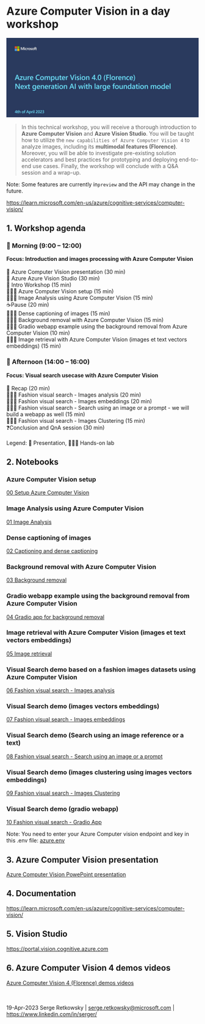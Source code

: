 # Azure Computer Vision in a day workshop

<img src="https://github.com/retkowsky/images/blob/master/florence/florence.jpg?raw=true">

> In this technical workshop, you will receive a thorough introduction to **Azure Computer Vision** and **Azure Vision Studio**. You will be taught how to utilize the `new capabilities of Azure Computer Vision 4` to analyze images, including its **multimodal features (Florence)**.
Moreover, you will be able to investigate pre-existing solution accelerators and best practices for prototyping and deploying end-to-end use cases. Finally, the workshop will conclude with a Q&A session and a wrap-up.

Note: Some features are currently in`preview` and the API may change in the future.

https://learn.microsoft.com/en-us/azure/cognitive-services/computer-vision/

## 1. Workshop agenda
### 🌅 Morning (9:00 – 12:00)<br>
**Focus: Introduction and images processing with Azure Computer Vision<br><br>**
📣 Azure Computer Vision presentation (30 min)<br>
📣 Azure Azure Vision Studio (30 min)<br>
📣 Intro Workshop (15 min)<br>
🧑🏼‍💻 Azure Computer Vision setup (15 min)<br>
🧑🏼‍💻 Image Analysis using Azure Computer Vision  (15 min)<br>
:coffee:Pause (20 min)<br>
🧑🏼‍💻 Dense captioning of images  (15 min)<br>
🧑🏼‍💻 Background removal with Azure Computer Vision  (15 min)<br>
🧑🏼‍💻 Gradio webapp example using the background removal from Azure Computer Vision  (10 min)<br>
🧑🏼‍💻 Image retrieval with Azure Computer Vision (images et text vectors embeddings)  (15 min)<br>

### 🌆 Afternoon (14:00 – 16:00)<br>
**Focus: Visual search usecase with Azure Computer Vision<br>**
<br>
📣 Recap (20 min)<br>
🧑🏼‍💻 Fashion visual search - Images analysis (20 min)<br>
🧑🏼‍💻 Fashion visual search - Images embeddings (20 min)<br>
🧑🏼‍💻 Fashion visual search - Search using an image or a prompt - we will build a webapp as well (15 min)<br>
🧑🏼‍💻 Fashion visual search - Images Clustering (15 min)<br>
:question:Conclusion and QnA session (30 min)<br>
<br>
Legend: 📣 Presentation, 🧑🏼‍💻 Hands-on lab


## 2. Notebooks
### Azure Computer Vision setup
<a href="00 Setup Azure Computer Vision.ipynb">00 Setup Azure Computer Vision</a>

### Image Analysis using Azure Computer Vision
<a href="01 Image Analysis.ipynb">01 Image Analysis</a>

### Dense captioning of images
<a href="02 Captioning and dense captioning.ipynb">02 Captioning and dense captioning</a>

### Background removal with Azure Computer Vision
<a href="03 Background removal.ipynb">03 Background removal</a>

### Gradio webapp example using the background removal from Azure Computer Vision
<a href="04%20%20Gradio%20app%20for%20background%20removal.ipynb">04 Gradio app for background removal</a>

### Image retrieval with Azure Computer Vision (images et text vectors embeddings)
<a href="05 Image retrieval.ipynb">05 Image retrieval</a>

### Visual Search demo based on a fashion images datasets using Azure Computer Vision
<a href="06 Fashion visual search - Images analysis.ipynb">06 Fashion visual search - Images analysis</a>

### Visual Search demo (images vectors embeddings)
<a href="07 Fashion visual search - Images embeddings.ipynb">07 Fashion visual search - Images embeddings</a>

### Visual Search demo (Search using an image reference or a text)
<a href="08 Fashion visual search - Search using an image or a prompt.ipynb">08 Fashion visual search - Search using an image or a prompt</a>

### Visual Search demo (images clustering using images vectors embeddings)
<a href="09 Fashion visual search - Images Clustering.ipynb">09 Fashion visual search - Images Clustering</a>

### Visual Search demo (gradio webapp)
<a href="10 Fashion visual search - Gradio App.ipynb">10 Fashion visual search - Gradio App</a>

Note: You need to enter your Azure Computer vision endpoint and key in this .env file:
<a href=azure.env>azure.env</a>

## 3. Azure Computer Vision presentation
<a href="Azure Computer Vision 4.pdf">Azure Computer Vision PowePoint presentation</a>

## 4. Documentation
https://learn.microsoft.com/en-us/azure/cognitive-services/computer-vision/

## 5. Vision Studio
https://portal.vision.cognitive.azure.com

## 6. Azure Computer Vision 4 demos videos
<a href="https://www.youtube.com/playlist?list=PLy4MOYaxz3vMAA_Ie5wRUNiCZ9Sif74ex"> Azure Computer Vision 4 (Florence) demos videos</a>


<br><br>
19-Apr-2023
Serge Retkowsky | serge.retkowsky@microsoft.com | https://www.linkedin.com/in/serger/
